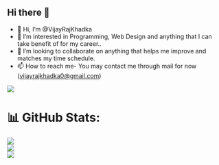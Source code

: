 ## Hi there 👋

- 👋 Hi, I’m @VijayRajKhadka
- 👀 I’m interested in Programming, Web Design and anything that I can take benefit of for my career..
- 💞️ I’m looking to collaborate on anything that helps me improve and matches my time schedule.
- 📫 How to reach me- You may contact me through mail for now (vijayrajkhadka0@gmail.com)<br/>
 
![](https://komarev.com/ghpvc/?username=VijayRajKhadka&color=orange)


# 📊 GitHub Stats:
![](https://github-readme-stats.vercel.app/api/top-langs/?username=VijayRajKhadka&theme=dark&hide_border=false&include_all_commits=true&count_private=true&layout=compact)
<br/>
![](https://github-readme-stats.vercel.app/api?username=VijayRajKhadka&theme=dark&hide_border=false&include_all_commits=true&count_private=true)<br/>
![](https://github-readme-streak-stats.herokuapp.com/?user=VijayRajKhadka&theme=dark&hide_border=false)<br/>
